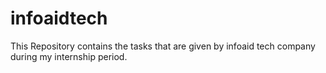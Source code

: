 # infoaidtech

This Repository contains the tasks that are given by infoaid tech company during my internship period.
